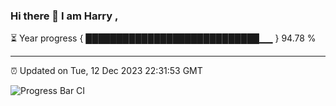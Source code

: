 ### Hi there 👋 I am Harry , 

⏳ Year progress { ████████████████████████████▁▁ } 94.78 %

---

⏰ Updated on Tue, 12 Dec 2023 22:31:53 GMT

![Progress Bar CI](https://github.com/duykhang68/duykhang68/workflows/Progress%20Bar%20CI/badge.svg)
